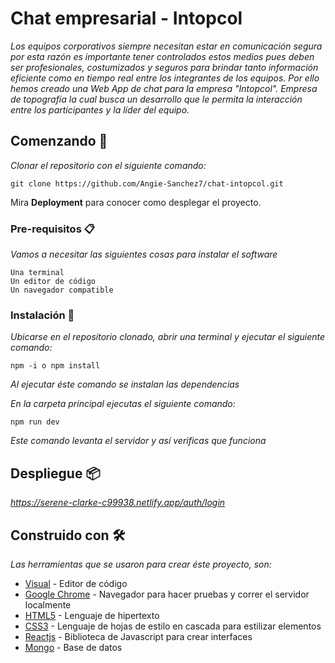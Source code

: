 # Chat empresarial - Intopcol

_Los equipos corporativos siempre necesitan estar en comunicación segura por esta razón es importante tener controlados estos medios pues deben ser profesionales, costumizados y seguros para brindar tanto información eficiente como en tiempo real entre los integrantes de los equipos. Por ello hemos creado una Web App de chat para la empresa "Intopcol". Empresa de topografía la cual busca un desarrollo que le permita la interacción entre los participantes y la líder del equipo._

## Comenzando 🚀

_Clonar el repositorio con el siguiente comando:_
```
git clone https://github.com/Angie-Sanchez7/chat-intopcol.git
```

Mira **Deployment** para conocer como desplegar el proyecto.


### Pre-requisitos 📋

_Vamos a necesitar las siguientes cosas para instalar el software_

```
Una terminal
Un editor de código
Un navegador compatible
```

### Instalación 🔧

_Ubicarse en el repositorio clonado, abrir una terminal y ejecutar el siguiente comando:_

```
npm -i o npm install
``` 
_Al ejecutar éste comando se instalan las dependencias_

_En la carpeta principal ejecutas el siguiente comando:_
```
npm run dev
```
_Este comando levanta el servidor y así verificas que funciona_

## Despliegue 📦

_https://serene-clarke-c99938.netlify.app/auth/login_

## Construido con 🛠️

_Las herramientas que se usaron para crear éste proyecto, son:_

* [Visual](https://code.visualstudio.com/) - Editor de código
* [ Google Chrome](https://www.google.com/webhp?hl=es-419&sa=X&sqi=2&pjf=1&ved=0ahUKEwitgtGcv4_0AhViCrkGHcCeB14QPAgI) - Navegador para hacer pruebas y correr el servidor localmente
* [HTML5](https://html5.org/) - Lenguaje de hipertexto
* [CSS3](https://www.w3.org/Style/CSS/Overview.en.html) -  Lenguaje de hojas de estilo en cascada para estilizar elementos 
* [Reactjs](https://reactjs.org/) - Biblioteca de Javascript para crear interfaces
* [Mongo](https://www.mongodb.com/) - Base de datos
